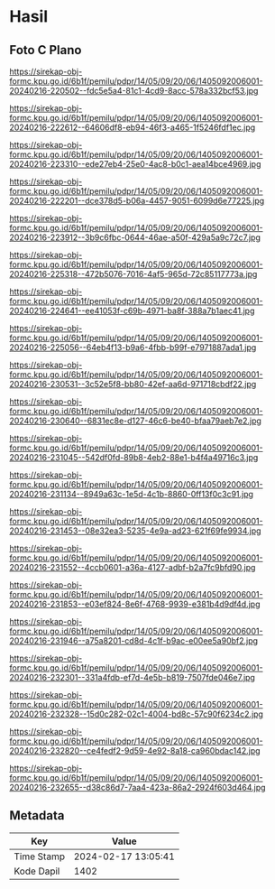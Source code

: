 # Hasil

## Foto C Plano

https://sirekap-obj-formc.kpu.go.id/6b1f/pemilu/pdpr/14/05/09/20/06/1405092006001-20240216-220502--fdc5e5a4-81c1-4cd9-8acc-578a332bcf53.jpg

https://sirekap-obj-formc.kpu.go.id/6b1f/pemilu/pdpr/14/05/09/20/06/1405092006001-20240216-222612--64606df8-eb94-46f3-a465-1f5246fdf1ec.jpg

https://sirekap-obj-formc.kpu.go.id/6b1f/pemilu/pdpr/14/05/09/20/06/1405092006001-20240216-223310--ede27eb4-25e0-4ac8-b0c1-aea14bce4969.jpg

https://sirekap-obj-formc.kpu.go.id/6b1f/pemilu/pdpr/14/05/09/20/06/1405092006001-20240216-222201--dce378d5-b06a-4457-9051-6099d6e77225.jpg

https://sirekap-obj-formc.kpu.go.id/6b1f/pemilu/pdpr/14/05/09/20/06/1405092006001-20240216-223912--3b9c6fbc-0644-46ae-a50f-429a5a9c72c7.jpg

https://sirekap-obj-formc.kpu.go.id/6b1f/pemilu/pdpr/14/05/09/20/06/1405092006001-20240216-225318--472b5076-7016-4af5-965d-72c85117773a.jpg

https://sirekap-obj-formc.kpu.go.id/6b1f/pemilu/pdpr/14/05/09/20/06/1405092006001-20240216-224641--ee41053f-c69b-4971-ba8f-388a7b1aec41.jpg

https://sirekap-obj-formc.kpu.go.id/6b1f/pemilu/pdpr/14/05/09/20/06/1405092006001-20240216-225056--64eb4f13-b9a6-4fbb-b99f-e7971887ada1.jpg

https://sirekap-obj-formc.kpu.go.id/6b1f/pemilu/pdpr/14/05/09/20/06/1405092006001-20240216-230531--3c52e5f8-bb80-42ef-aa6d-971718cbdf22.jpg

https://sirekap-obj-formc.kpu.go.id/6b1f/pemilu/pdpr/14/05/09/20/06/1405092006001-20240216-230640--6831ec8e-d127-46c6-be40-bfaa79aeb7e2.jpg

https://sirekap-obj-formc.kpu.go.id/6b1f/pemilu/pdpr/14/05/09/20/06/1405092006001-20240216-231045--542df0fd-89b8-4eb2-88e1-b4f4a49716c3.jpg

https://sirekap-obj-formc.kpu.go.id/6b1f/pemilu/pdpr/14/05/09/20/06/1405092006001-20240216-231134--8949a63c-1e5d-4c1b-8860-0ff13f0c3c91.jpg

https://sirekap-obj-formc.kpu.go.id/6b1f/pemilu/pdpr/14/05/09/20/06/1405092006001-20240216-231453--08e32ea3-5235-4e9a-ad23-621f69fe9934.jpg

https://sirekap-obj-formc.kpu.go.id/6b1f/pemilu/pdpr/14/05/09/20/06/1405092006001-20240216-231552--4ccb0601-a36a-4127-adbf-b2a7fc9bfd90.jpg

https://sirekap-obj-formc.kpu.go.id/6b1f/pemilu/pdpr/14/05/09/20/06/1405092006001-20240216-231853--e03ef824-8e6f-4768-9939-e381b4d9df4d.jpg

https://sirekap-obj-formc.kpu.go.id/6b1f/pemilu/pdpr/14/05/09/20/06/1405092006001-20240216-231946--a75a8201-cd8d-4c1f-b9ac-e00ee5a90bf2.jpg

https://sirekap-obj-formc.kpu.go.id/6b1f/pemilu/pdpr/14/05/09/20/06/1405092006001-20240216-232301--331a4fdb-ef7d-4e5b-b819-7507fde046e7.jpg

https://sirekap-obj-formc.kpu.go.id/6b1f/pemilu/pdpr/14/05/09/20/06/1405092006001-20240216-232328--15d0c282-02c1-4004-bd8c-57c90f6234c2.jpg

https://sirekap-obj-formc.kpu.go.id/6b1f/pemilu/pdpr/14/05/09/20/06/1405092006001-20240216-232820--ce4fedf2-9d59-4e92-8a18-ca960bdac142.jpg

https://sirekap-obj-formc.kpu.go.id/6b1f/pemilu/pdpr/14/05/09/20/06/1405092006001-20240216-232655--d38c86d7-7aa4-423a-86a2-2924f603d464.jpg


## Metadata

| Key        | Value               |
| ---------- | ------------------- |
| Time Stamp | 2024-02-17 13:05:41 |
| Kode Dapil | 1402                |



